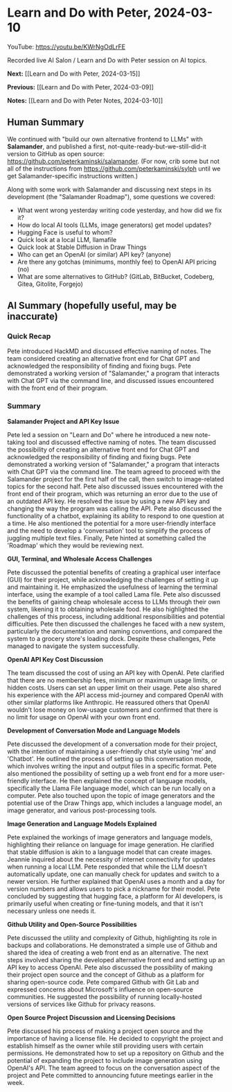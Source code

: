 # Learn and Do with Peter, 2024-03-10

YouTube: <https://youtu.be/KWrNgOdLrFE>

Recorded live AI Salon / Learn and Do with Peter session on AI topics.

**Next:** [[Learn and Do with Peter, 2024-03-15]]

**Previous:** [[Learn and Do with Peter, 2024-03-09]]

**Notes:** [[Learn and Do with Peter Notes, 2024-03-10]]

## Human Summary

We continued with "build our own alternative frontend to LLMs" with **Salamander**, and published a first, not-quite-ready-but-we-still-did-it version to GitHub as open source: <https://github.com/peterkaminski/salamander>. (For now, crib some but not all of the instructions from <https://github.com/peterkaminski/sylph> until we get Salamander-specific instructions written.)

Along with some work with Salamander and discussing next steps in its development (the "Salamander Roadmap"), some questions we covered:

- What went wrong yesterday writing code yesterday, and how did we fix it?
- How do local AI tools (LLMs, image generators) get model updates?
- Hugging Face is useful to whom?
- Quick look at a local LLM, llamafile
- Quick look at Stable Diffusion in Draw Things
- Who can get an OpenAI (or similar) API key? (anyone)
- Are there any gotchas (minimums, monthly fee) to OpenAI API pricing (no)
- What are some alternatives to GitHub? (GitLab, BitBucket, Codeberg, Gitea, Gitolite, Forgejo)

## AI Summary (hopefully useful, may be inaccurate)

### Quick Recap

Pete introduced HackMD and discussed effective naming of notes. The team considered creating an alternative front end for Chat GPT and acknowledged the responsibility of finding and fixing bugs. Pete demonstrated a working version of "Salamander," a program that interacts with Chat GPT via the command line, and discussed issues encountered with the front end of their program.

### Summary

**Salamander Project and API Key Issue**

Pete led a session on "Learn and Do" where he introduced a new note-taking tool and discussed effective naming of notes. The team discussed the possibility of creating an alternative front end for Chat GPT and acknowledged the responsibility of finding and fixing bugs. Pete demonstrated a working version of "Salamander," a program that interacts with Chat GPT via the command line. The team agreed to proceed with the Salamander project for the first half of the call, then switch to image-related topics for the second half. Pete also discussed issues encountered with the front end of their program, which was returning an error due to the use of an outdated API key. He resolved the issue by using a new API key and changing the way the program was calling the API. Pete also discussed the functionality of a chatbot, explaining its ability to respond to one question at a time. He also mentioned the potential for a more user-friendly interface and the need to develop a 'conversation' tool to simplify the process of juggling multiple text files. Finally, Pete hinted at something called the 'Roadmap' which they would be reviewing next.

**GUI, Terminal, and Wholesale Access Challenges**

Pete discussed the potential benefits of creating a graphical user interface (GUI) for their project, while acknowledging the challenges of setting it up and maintaining it. He emphasized the usefulness of learning the terminal interface, using the example of a tool called Lama file. Pete also discussed the benefits of gaining cheap wholesale access to LLMs through their own system, likening it to obtaining wholesale food. He also highlighted the challenges of this process, including additional responsibilities and potential difficulties. Pete then discussed the challenges he faced with a new system, particularly the documentation and naming conventions, and compared the system to a grocery store's loading dock. Despite these challenges, Pete managed to navigate the system successfully.

**OpenAI API Key Cost Discussion**

The team discussed the cost of using an API key with OpenAI. Pete clarified that there are no membership fees, minimum or maximum usage limits, or hidden costs. Users can set an upper limit on their usage. Pete also shared his experience with the API access mid-journey and compared OpenAI with other similar platforms like Anthropic. He reassured others that OpenAI wouldn't lose money on low-usage customers and confirmed that there is no limit for usage on OpenAI with your own front end.

**Development of Conversation Mode and Language Models**

Pete discussed the development of a conversation mode for their project, with the intention of maintaining a user-friendly chat style using 'me' and 'Chatbot'. He outlined the process of setting up this conversation mode, which involves writing the input and output files in a specific format. Pete also mentioned the possibility of setting up a web front end for a more user-friendly interface. He then explained the concept of language models, specifically the Llama File language model, which can be run locally on a computer. Pete also touched upon the topic of image generators and the potential use of the Draw Things app, which includes a language model, an image generator, and various post-processing tools.

**Image Generation and Language Models Explained**

Pete explained the workings of image generators and language models, highlighting their reliance on language for image generation. He clarified that stable diffusion is akin to a language model that can create images. Jeannie inquired about the necessity of internet connectivity for updates when running a local LLM. Pete responded that while the LLM doesn't automatically update, one can manually check for updates and switch to a newer version. He further explained that OpenAI uses a month and a day for version numbers and allows users to pick a nickname for their model. Pete concluded by suggesting that hugging face, a platform for AI developers, is primarily useful when creating or fine-tuning models, and that it isn't necessary unless one needs it.

**Github Utility and Open-Source Possibilities**

Pete discussed the utility and complexity of Github, highlighting its role in backups and collaborations. He demonstrated a simple use of Github and shared the idea of creating a web front end as an alternative. The next steps involved sharing the developed alternative front end and setting up an API key to access OpenAI. Pete also discussed the possibility of making their project open source and the concept of Github as a platform for sharing open-source code. Pete compared Github with Git Lab and expressed concerns about Microsoft's influence on open-source communities. He suggested the possibility of running locally-hosted versions of services like Github for privacy reasons.

**Open Source Project Discussion and Licensing Decisions**

Pete discussed his process of making a project open source and the importance of having a license file. He decided to copyright the project and establish himself as the owner while still providing users with certain permissions. He demonstrated how to set up a repository on Github and the potential of expanding the project to include image generation using OpenAI's API. The team agreed to focus on the conversation aspect of the project and Pete committed to announcing future meetings earlier in the week.
